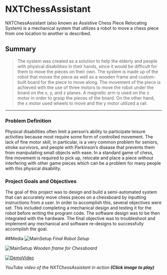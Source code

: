 # NXTChessAssistant

NXTChessAssistant (also known as Assistive Chess Piece Relocating System) is a mechanical system that utilizes a robot to move a chess piece from one location to another is described.

## Summary
>The system was created as a solution to help the elderly and people with physical disabilities in their hands, since it would be difficult for them to move the pieces on their own. The system is made up of the robot that moves the piece as well as a wooden frame and custom-built board for the piece to move along. The movement of the piece is achieved with the use of three motors to move the robot under the board on the x, y, and z planes. A magnetic arm is used on the z motor in order to grasp the pieces of the board. On the other hand, the x motor used wheels to move and the y motor utilized a rail. 

___
### Problem Definition
Physical disabilities often limit a person’s ability to participate leisure activities because most require some form of controlled movement. The lack of fine motor skill, in particular, is a very common problem for seniors, stroke survivors, and people with Parkinson’s disease that prevents them from manipulating small objects with ease. In a standard game of chess, fine movement is required to pick up, relocate and place a piece without interfering with other game pieces which can be a problem for many people with this physical disability.

### Project Goals and Objectives
The goal of this project was to design and build a semi-automated system that can accurately move chess pieces on a chessboard by inputting instructions from a user. In order to accomplish this, several objectives were set. This included completing a mechanical design and testing it for the robot before writing the program code. The software design was to be then integrated with the hardware. The final objective was to troubleshoot and implement any mechanical and software re-designs to successfully accomplish the goal.

##Media
![MainSetup](http://i.imgur.com/DADkAed.jpg)
*Final Robot Setup*
    
    
![MainSetup](http://i.imgur.com/SWVJRMH.png)
*Wooden frame for Chessboard*
  
   
  
[![DemoVideo](http://img.youtube.com/vi/_WreFrQ39X4/0.jpg)](https://www.youtube.com/watch?v=_WreFrQ39X4 "NXTChessAssistant Demo")

*YouTube video of the NXTChessAssistant in action* ___(Click image to play)___
